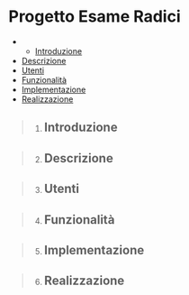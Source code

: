 # Progetto Esame Radici
- - [Introduzione](#Introduzione)
-   [Descrizione](#Descrizione)
-   [Utenti](#Utenti)
-   [Funzionalità](#Funzionalità)
-   [Implementazione](#Implementazione)
-   [Realizzazione](#Realizzazione)


> 1. ## Introduzione
> 
>> 

> 2. ## Descrizione
> 
>> 

> 3. ## Utenti
> 
>> 

> 4. ## Funzionalità
> 
>> 

> 5. ## Implementazione
> 
>> 

> 6. ## Realizzazione
> 
>> 




